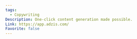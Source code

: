 ```yaml
---
tags:
  - Copywriting
Description: One-click content generation made possible.
Link: https://app.adzis.com/
Favorite: false
---
```

